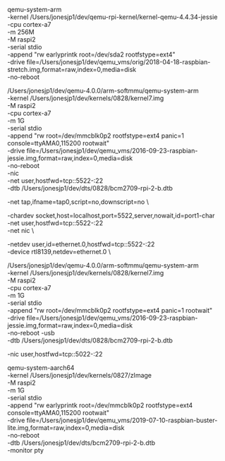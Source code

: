 qemu-system-arm \
-kernel /Users/jonesjp1/dev/qemu-rpi-kernel/kernel-qemu-4.4.34-jessie \
-cpu cortex-a7 \
-m 256M \
-M raspi2 \
-serial stdio \
-append "rw earlyprintk root=/dev/sda2 rootfstype=ext4" \
-drive file=/Users/jonesjp1/dev/qemu_vms/orig/2018-04-18-raspbian-stretch.img,format=raw,index=0,media=disk \
-no-reboot

/Users/jonesjp1/dev/qemu-4.0.0/arm-softmmu/qemu-system-arm \
-kernel /Users/jonesjp1/dev/kernels/0828/kernel7.img \
-M raspi2 \
-cpu cortex-a7 \
-m 1G \
-serial stdio \
-append "rw root=/dev/mmcblk0p2 rootfstype=ext4 panic=1 console=ttyAMA0,115200 rootwait" \
-drive file=/Users/jonesjp1/dev/qemu_vms/2016-09-23-raspbian-jessie.img,format=raw,index=0,media=disk \
-no-reboot \
-nic \
-net user,hostfwd=tcp::5522-:22 \
-dtb /Users/jonesjp1/dev/dts/0828/bcm2709-rpi-2-b.dtb

-net tap,ifname=tap0,script=no,downscript=no \

-chardev socket,host=localhost,port=5522,server,nowait,id=port1-char \
-net user,hostfwd=tcp::5522-:22 \
-net nic \

-netdev user,id=ethernet.0,hostfwd=tcp::5522-:22 \
-device rtl8139,netdev=ethernet.0 \

/Users/jonesjp1/dev/qemu-4.0.0/arm-softmmu/qemu-system-arm \
-kernel /Users/jonesjp1/dev/kernels/0828/kernel7.img \
-M raspi2 \
-cpu cortex-a7 \
-m 1G \
-serial stdio \
-append "rw root=/dev/mmcblk0p2 rootfstype=ext4 panic=1 rootwait" \
-drive file=/Users/jonesjp1/dev/qemu_vms/2016-09-23-raspbian-jessie.img,format=raw,index=0,media=disk \
-no-reboot -usb \
-dtb /Users/jonesjp1/dev/dts/0828/bcm2709-rpi-2-b.dtb


-nic user,hostfwd=tcp::5022-:22


qemu-system-aarch64 \
-kernel /Users/jonesjp1/dev/kernels/0827/zImage \
-M raspi2 \
-m 1G \
-serial stdio \
-append "rw earlyprintk root=/dev/mmcblk0p2 rootfstype=ext4 console=ttyAMA0,115200 rootwait" \
-drive file=/Users/jonesjp1/dev/qemu_vms/2019-07-10-raspbian-buster-lite.img,format=raw,index=0,media=disk \
-no-reboot \
-dtb /Users/jonesjp1/dev/dts/bcm2709-rpi-2-b.dtb \
-monitor pty

